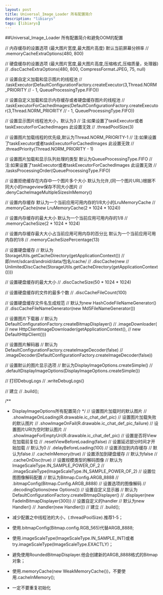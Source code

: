 ```yaml
---
layout: post
title: Universal_Image_Loader 所有配置简介
description: "libiarys"
tags: [libiarys]
---
```

##Universal_Image_Loader 所有配置简介和避免OOM的配置

<!--more-->

  // 内存缓存的设置选项 (最大图片宽度,最大图片高度) 默认当前屏幕分辨率
  // .memoryCacheExtraOptions(480, 800)

  // 硬盘缓存的设置选项 (最大图片宽度,最大图片高度,压缩格式,压缩质量，处理器)
  // .discCacheExtraOptions(480, 800, CompressFormat.JPEG, 75, null)

  // 设置自定义加载和显示图片的线程池
  // .taskExecutor(DefaultConfigurationFactory.createExecutor(3,Thread.NORM_PRIORITY
  // - 1, QueueProcessingType.FIFO))

  // 设置自定义加载和显示内存缓存或者硬盘缓存图片的线程池
  // .taskExecutorForCachedImages(DefaultConfigurationFactory.createExecutor(3,Thread.NORM_PRIORITY
  // - 1, QueueProcessingType.FIFO))

  // 设置显示图片线程池大小，默认为3
  // 注:如果设置了taskExecutor或者taskExecutorForCachedImages 此设置无效
  // .threadPoolSize(3)

  // 设置图片加载线程的优先级,默认为Thread.NORM_PRIORITY-1
  // 注:如果设置了taskExecutor或者taskExecutorForCachedImages 此设置无效
  // .threadPriority(Thread.NORM_PRIORITY - 1)

  // 设置图片加载和显示队列处理的类型 默认为QueueProcessingType.FIFO
  // 注:如果设置了taskExecutor或者taskExecutorForCachedImages 此设置无效
  // .tasksProcessingOrder(QueueProcessingType.FIFO)

  // 设置拒绝缓存在内存中一个图片多个大小 默认为允许,(同一个图片URL)根据不同大小的imageview保存不同大小图片
  // .denyCacheImageMultipleSizesInMemory()

  // 设置内存缓存 默认为一个当前应用可用内存的1/8大小的LruMemoryCache
  // .memoryCache(new LruMemoryCache(2 * 1024 * 1024))

  // 设置内存缓存的最大大小 默认为一个当前应用可用内存的1/8
  // .memoryCacheSize(2 * 1024 * 1024)

  // 设置内存缓存最大大小占当前应用可用内存的百分比 默认为一个当前应用可用内存的1/8
  // .memoryCacheSizePercentage(13)

  // 设置硬盘缓存
  // 默认为StorageUtils.getCacheDirectory(getApplicationContext())
  // 即/mnt/sdcard/android/data/包名/cache/
  // .discCache(new
  // UnlimitedDiscCache(StorageUtils.getCacheDirectory(getApplicationContext())))

  // 设置硬盘缓存的最大大小
  // .discCacheSize(50 * 1024 * 1024)

  // 设置硬盘缓存的文件的最多个数
  // .discCacheFileCount(100)

  // 设置硬盘缓存文件名生成规范
  // 默认为new HashCodeFileNameGenerator()
  // .discCacheFileNameGenerator(new Md5FileNameGenerator())

  // 设置图片下载器
  // 默认为 DefaultConfigurationFactory.createBitmapDisplayer()
  // .imageDownloader(
  // new HttpClientImageDownloader(getApplicationContext(),
  // new DefaultHttpClient()))

  // 设置图片解码器
  // 默认为DefaultConfigurationFactory.createImageDecoder(false)
  // .imageDecoder(DefaultConfigurationFactory.createImageDecoder(false))

  // 设置默认的图片显示选项
  // 默认为DisplayImageOptions.createSimple()
  // .defaultDisplayImageOptions(DisplayImageOptions.createSimple())

  // 打印DebugLogs
  // .writeDebugLogs()

  // 建立
  // .build();
  
  
/**
   * DisplayImageOptions所有配置简介
   */
  // 设置图片加载时的默认图片
  // .showImageOnLoading(R.drawable.ic_chat_def_pic)
  // 设置图片加载失败的默认图片
  // .showImageOnFail(R.drawable.ic_chat_def_pic_failure)
  // 设置图片URI为空时默认图片
  // .showImageForEmptyUri(R.drawable.ic_chat_def_pic)
  // 设置是否将View在加载前复位
  // .resetViewBeforeLoading(false)
  // 设置延迟部分时间才开始加载
  // 默认为0
  // .delayBeforeLoading(100)
  // 设置添加到内存缓存
  // 默认为false
  // .cacheInMemory(true)
  // 设置添加到硬盘缓存
  // 默认为false
  // .cacheOnDisc(true)
  // 设置规模类型的解码图像
  // 默认为ImageScaleType.IN_SAMPLE_POWER_OF_2
  // .imageScaleType(ImageScaleType.IN_SAMPLE_POWER_OF_2)
  // 设置位图图像解码配置
  // 默认为Bitmap.Config.ARGB_8888
  // .bitmapConfig(Bitmap.Config.ARGB_8888)
  // 设置选项的图像解码
  // .decodingOptions(new Options())
  // 设置自定义显示器
  // 默认为DefaultConfigurationFactory.createBitmapDisplayer()
  // .displayer(new FadeInBitmapDisplayer(300))
  // 设置自定义的handler
  // 默认为new Handler()
  // .handler(new Handler())
  // 建立
  // .build();
  
   * 减少配置之中线程池的大小，(.threadPoolSize).推荐1-5；
   
   * 使用.bitmapConfig(Bitmap.config.RGB_565)代替ARGB_8888;
   
   * 使用.imageScaleType(ImageScaleType.IN_SAMPLE_INT)或者        try.imageScaleType(ImageScaleType.EXACTLY)；
   
   * 避免使用RoundedBitmapDisplayer.他会创建新的ARGB_8888格式的Bitmap对象；
   
   * 使用.memoryCache(new WeakMemoryCache())，不要使用.cacheInMemory();
   
   * 一定不要重复初始化
   	
   
   